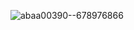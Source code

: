 ![abaa00390--678976866](https://github.com/danindiana/GRYPHGEN/assets/3030588/161eef38-4bf8-40e1-bac3-d8160344e8bb)
